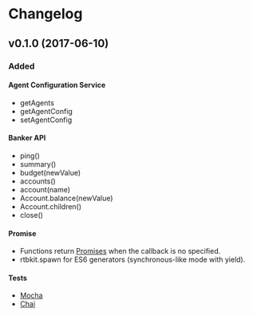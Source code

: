 
# Changelog

## v0.1.0 (2017-06-10)  
### Added
#### Agent Configuration Service
* getAgents
* getAgentConfig
* setAgentConfig

#### Banker API
* ping()
* summary()
* budget(newValue)
* accounts()
* account(name)
* Account.balance(newValue)
* Account.children()
* close()

#### Promise
* Functions return [Promises] when the callback is no specified.
* rtbkit.spawn for ES6 generators (synchronous-like mode with yield).

#### Tests
* [Mocha]
* [Chai]


[Promises]: https://developer.mozilla.org/en/docs/Web/JavaScript/Reference/Global_Objects/Promise
[Mocha]: https://mochajs.org/
[Chai]: http://chaijs.com/